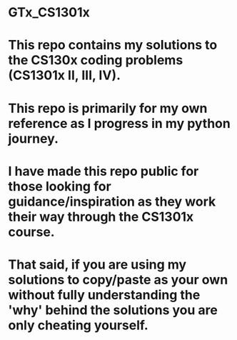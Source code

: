# GTx_CS1301x

# This repo contains my solutions to the CS130x coding problems (CS1301x II, III, IV).
# This repo is primarily for my own reference as I progress in my python journey.
# I have made this repo public for those looking for guidance/inspiration as they work their way through the CS1301x course.
# That said, if you are using my solutions to copy/paste as your own without fully understanding the 'why' behind the solutions you are only cheating yourself.
